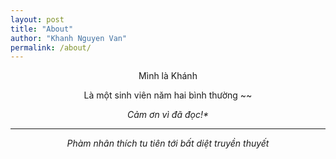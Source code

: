 ```yaml
---
layout: post
title: "About"
author: "Khanh Nguyen Van"
permalink: /about/
---
```


<p style="text-align: center;">Mình là Khánh</p>
<p style="text-align: center;">Là một sinh viên năm hai bình thường ~~ </p>

<p style="text-align: center;"><em>Cảm ơn vì đã đọc!*<em></p>






---


<p style="text-align: center;"><em>Phàm nhân thích tu tiên tới bất diệt truyền thuyết</em></p>




 